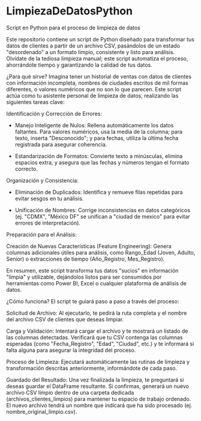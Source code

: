 # LimpiezaDeDatosPython
Script en Python para el proceso de limpieza de datos

Este repositorio contiene un script de Python diseñado para transformar tus datos de clientes a partir de un archivo CSV, pasándolos de un estado "desordenado" a un formato limpio, consistente y listo para análisis. Olvídate de la tediosa limpieza manual; este script automatiza el proceso, ahorrándote tiempo y garantizando la calidad de tus datos.

¿Para qué sirve?
Imagina tener un historial de ventas con datos de clientes con información incompleta, nombres de ciudades escritos de mil formas diferentes, o valores numéricos que no son lo que parecen. Este script actúa como tu asistente personal de limpieza de datos, realizando las siguientes tareas clave:

Identificación y Corrección de Errores:

- Manejo Inteligente de Nulos: Rellena automáticamente los datos faltantes. Para valores numéricos, usa la media de la columna; para texto, inserta "Desconocido"; y para fechas, utiliza la última fecha registrada para asegurar coherencia.

- Estandarización de Formatos: Convierte texto a minúsculas, elimina espacios extra, y asegura que las fechas y números tengan el formato correcto.

Organización y Consistencia:

- Eliminación de Duplicados: Identifica y remueve filas repetidas para evitar sesgos en tu análisis.

- Unificación de Nombres: Corrige inconsistencias en datos categóricos (ej. "CDMX", "México DF" se unifican a "ciudad de mexico" para evitar errores de interpretación).

Preparación para el Análisis:

Creación de Nuevas Características (Feature Engineering): Genera columnas adicionales útiles para análisis, como Rango_Edad (Joven, Adulto, Senior) o extracciones de tiempo (Año_Registro, Mes_Registro).

En resumen, este script transforma tus datos "sucios" en información "limpia" y utilizable, dejándolos listos para ser consumidos por herramientas como Power BI, Excel o cualquier plataforma de análisis de datos.

¿Cómo funciona?
El script te guiará paso a paso a través del proceso:

Solicitud de Archivo: Al ejecutarlo, te pedirá la ruta completa y el nombre del archivo CSV de clientes que deseas limpiar.

Carga y Validación: Intentará cargar el archivo y te mostrará un listado de las columnas detectadas. Verificará que tu CSV contenga las columnas esperadas (como "Fecha_Registro", "Edad", "Ciudad", etc.) y te informará si falta alguna para asegurar la integridad del proceso.

Proceso de Limpieza: Ejecutará automáticamente las rutinas de limpieza y transformación descritas anteriormente, informándote de cada paso.

Guardado del Resultado: Una vez finalizada la limpieza, te preguntará si deseas guardar el DataFrame resultante. Si confirmas, generará un nuevo archivo CSV limpio dentro de una carpeta dedicada (archivos_clientes_limpios) para mantener tu espacio de trabajo ordenado. El nuevo archivo tendrá un nombre que indicará que ha sido procesado (ej. nombre_original_limpio.csv).
